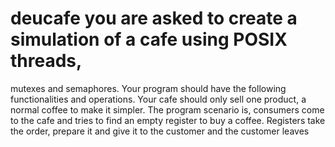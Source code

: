 # deucafe you are asked to create a simulation of a cafe using POSIX threads,
mutexes and semaphores. Your program should have the following functionalities and
operations.
Your cafe should only sell one product, a normal coffee to make it simpler. The program
scenario is, consumers come to the cafe and tries to find an empty register to buy a coffee.
Registers take the order, prepare it and give it to the customer and the customer leaves
